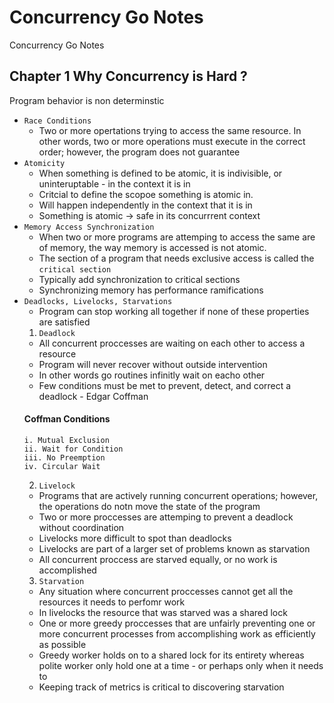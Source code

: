 # Concurrency Go Notes
Concurrency Go Notes 

## Chapter 1 Why Concurrency is Hard ? 
   Program behavior is non determinstic 
  * `Race Conditions` 
    - Two or more opertations trying to access the same resource. In other words, two or more operations must execute in the correct order; however, the program does not guarantee
  * `Atomicity`
    - When something is defined to be atomic, it is indivisible, or uninteruptable - in the context it is in 
    - Critcial to define the scopoe something is atomic in.
    - Will happen independently in the context that it is in
    - Something is atomic -> safe in its concurrrent context
  * `Memory Access Synchronization` 
    - When two or more programs are attemping to access the same are of memory, the way memory is accessed is not atomic.
    - The section of a program that needs exclusive access is called the `critical section`
    - Typically add synchronization to critical sections 
    - Synchronizing memory has performance ramifications 
  * `Deadlocks, Livelocks, Starvations` 
    - Program can stop working all together if none of these properties are satisfied
    1. `Deadlock`
      - All concurrent proccesses are waiting on each other to access a resource 
      - Program will never recover without outside intervention
      - In other words go routines infinitly wait on eacho other 
      - Few conditions must be met to prevent, detect, and correct a deadlock - Edgar Coffman
       #### Coffman Conditions 
        i. Mutual Exclusion
        ii. Wait for Condition
        iii. No Preemption
        iv. Circular Wait
    2. `Livelock` 
      - Programs that are actively running concurrent operations; however, the operations do notn move the state of the 
      program
      - Two or more proccesses are attemping to prevent a deadlock without coordination 
      - Livelocks more difficult to spot than deadlocks 
      - Livelocks are part of a larger set of problems known as starvation 
      - All concurrent proccess are starved equally, or no work is accomplished 
    3. `Starvation`
     - Any situation where concurrent proccesses cannot get all the resources it needs to perfomr work 
     - In livelocks the resource that was starved was a shared lock
     - One or more greedy proccesses that are unfairly preventing one or more concurrent processes from accomplishing work as     efficiently as possible
     - Greedy worker holds on to a shared lock for its entirety whereas polite worker only hold one at a time - or perhaps only when it needs to 
     - Keeping track of metrics is critical to discovering starvation 

